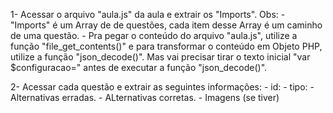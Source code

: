 1- Acessar o arquivo "aula.js" da aula e extrair os "Imports". 
    Obs: 
        - "Imports" é um Array de de questões, cada item desse Array é um caminho de uma questão.
        - Pra pegar o conteúdo do arquivo "aula.js", utilize a função "file_get_contents()" e para transformar o conteúdo em Objeto PHP, utilize a função 
        "json_decode()". Mas vai precisar tirar o texto inicial "var $configuracao=" antes de executar a função "json_decode()".



2- Acessar cada questão e extrair as seguintes informações:
    - id: 
    - tipo:
    - Alternativas erradas.
    - ALternativas corretas.
    - Imagens (se tiver)

